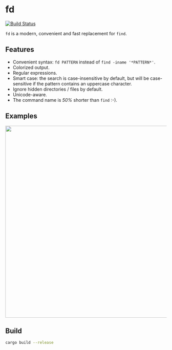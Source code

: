 # fd
[![Build Status](https://travis-ci.org/sharkdp/fd.svg?branch=master)](https://travis-ci.org/sharkdp/fd)

`fd` is a modern, convenient and fast replacement for `find`.

## Features
* Convenient syntax: `fd PATTERN` instead of `find -iname '*PATTERN*'`.
* Colorized output.
* Regular expressions.
* Smart case: the search is case-insensitive by default, but will be
  case-sensitive if the pattern contains an uppercase character.
* Ignore hidden directories / files by default.
* Unicode-aware.
* The command name is *50%* shorter than `find` :-).

## Examples
<a href="https://asciinema.org/a/120318" target="_blank"><img src="https://asciinema.org/a/120318.png" width="600" /></a>

## Build
```bash
cargo build --release
```
